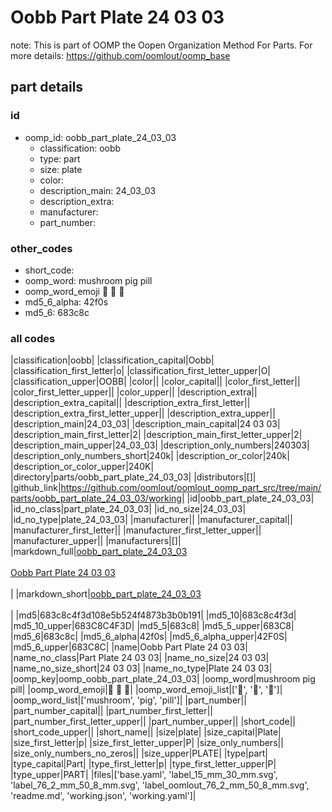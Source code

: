 # Oobb Part Plate 24 03 03  

note: This is part of OOMP the Oopen Organization Method For Parts. For more details: https://github.com/oomlout/oomp_base

##  part details





### id
* oomp_id: oobb_part_plate_24_03_03
  * classification: oobb
  * type: part
  * size: plate
  * color: 
  * description_main: 24_03_03
  * description_extra: 
  * manufacturer: 
  * part_number: 

### other_codes
* short_code: 
* oomp_word: mushroom pig pill
* oomp_word_emoji :mushroom: :pig: :pill:
* md5_6_alpha: 42f0s
* md5_6: 683c8c

### all codes 
|classification|oobb|
|classification_capital|Oobb|
|classification_first_letter|o|
|classification_first_letter_upper|O|
|classification_upper|OOBB|
|color||
|color_capital||
|color_first_letter||
|color_first_letter_upper||
|color_upper||
|description_extra||
|description_extra_capital||
|description_extra_first_letter||
|description_extra_first_letter_upper||
|description_extra_upper||
|description_main|24_03_03|
|description_main_capital|24 03 03|
|description_main_first_letter|2|
|description_main_first_letter_upper|2|
|description_main_upper|24_03_03|
|description_only_numbers|240303|
|description_only_numbers_short|240k|
|description_or_color|240k|
|description_or_color_upper|240K|
|directory|parts/oobb_part_plate_24_03_03|
|distributors|[]|
|github_link|https://github.com/oomlout/oomlout_oomp_part_src/tree/main/parts/oobb_part_plate_24_03_03/working|
|id|oobb_part_plate_24_03_03|
|id_no_class|part_plate_24_03_03|
|id_no_size|24_03_03|
|id_no_type|plate_24_03_03|
|manufacturer||
|manufacturer_capital||
|manufacturer_first_letter||
|manufacturer_first_letter_upper||
|manufacturer_upper||
|manufacturers|[]|
|markdown_full|[oobb_part_plate_24_03_03](https://github.com/oomlout/oomlout_oomp_part_src/tree/main/parts/oobb_part_plate_24_03_03/working)<br>[](https://github.com/oomlout/oomlout_oomp_part_src/tree/main/parts/oobb_part_plate_24_03_03/working)<br>[Oobb Part Plate 24 03 03](https://github.com/oomlout/oomlout_oomp_part_src/tree/main/parts/oobb_part_plate_24_03_03/working)<br><br>|
|markdown_short|[oobb_part_plate_24_03_03](https://github.com/oomlout/oomlout_oomp_part_src/tree/main/parts/oobb_part_plate_24_03_03/working)<br><br>|
|md5|683c8c4f3d108e5b524f4873b3b0b191|
|md5_10|683c8c4f3d|
|md5_10_upper|683C8C4F3D|
|md5_5|683c8|
|md5_5_upper|683C8|
|md5_6|683c8c|
|md5_6_alpha|42f0s|
|md5_6_alpha_upper|42F0S|
|md5_6_upper|683C8C|
|name|Oobb Part Plate 24 03 03|
|name_no_class|Part Plate 24 03 03|
|name_no_size|24 03 03|
|name_no_size_short|24 03 03|
|name_no_type|Plate 24 03 03|
|oomp_key|oomp_oobb_part_plate_24_03_03|
|oomp_word|mushroom pig pill|
|oomp_word_emoji|:mushroom: :pig: :pill:|
|oomp_word_emoji_list|[':mushroom:', ':pig:', ':pill:']|
|oomp_word_list|['mushroom', 'pig', 'pill']|
|part_number||
|part_number_capital||
|part_number_first_letter||
|part_number_first_letter_upper||
|part_number_upper||
|short_code||
|short_code_upper||
|short_name||
|size|plate|
|size_capital|Plate|
|size_first_letter|p|
|size_first_letter_upper|P|
|size_only_numbers||
|size_only_numbers_no_zeros||
|size_upper|PLATE|
|type|part|
|type_capital|Part|
|type_first_letter|p|
|type_first_letter_upper|P|
|type_upper|PART|
|files|['base.yaml', 'label_15_mm_30_mm.svg', 'label_76_2_mm_50_8_mm.svg', 'label_oomlout_76_2_mm_50_8_mm.svg', 'readme.md', 'working.json', 'working.yaml']|
